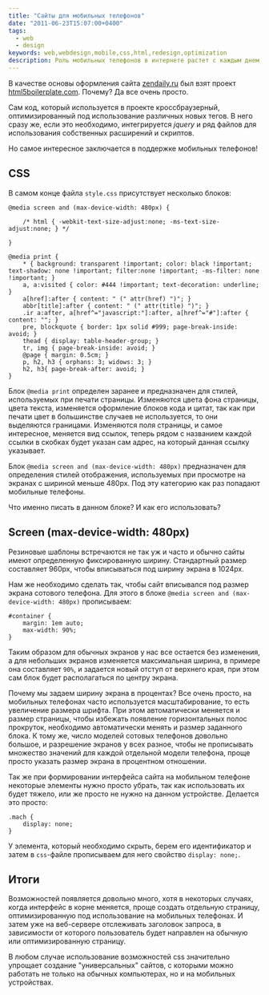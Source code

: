 ```yaml
---
title: "Сайты для мобильных телефонов"
date: "2011-06-23T15:07:00+0400"
tags:
  - web
  - design
keywords: web,webdesign,mobile,css,html,redesign,optimization
description: Роль мобильных телефонов в интернете растет с каждым днем, и уже сейчас необходимо оптимизировать интерфейс своего сайта для просмотра на экранах с небольшим разрешением. На помощь приходит css.
---
```

В качестве основы оформления сайта [zendaily.ru][1] был взят проект [html5boilerplate.com][2].  Почему? Да все очень просто. 

Сам код, который используется в проекте кроссбраузерный, оптимизированный под использование различных новых тегов. В него сразу же, если это необходимо, интегрируется *jquery* и ряд файлов для использования собственных расширений и скриптов.

Но самое интересное заключается в поддержке мобильных телефонов!

## CSS

В самом конце файла `style.css` присутствует несколько блоков:

    @media screen and (max-device-width: 480px) {

        /* html { -webkit-text-size-adjust:none; -ms-text-size-adjust:none; } */

    }

    @media print {
        * { background: transparent !important; color: black !important; text-shadow: none !important; filter:none !important; -ms-filter: none !important; } 
        a, a:visited { color: #444 !important; text-decoration: underline; }
        a[href]:after { content: " (" attr(href) ")"; }
        abbr[title]:after { content: " (" attr(title) ")"; }
        .ir a:after, a[href^="javascript:"]:after, a[href^="#"]:after { content: ""; }  
        pre, blockquote { border: 1px solid #999; page-break-inside: avoid; }
        thead { display: table-header-group; }
        tr, img { page-break-inside: avoid; }
        @page { margin: 0.5cm; }
        p, h2, h3 { orphans: 3; widows: 3; }
        h2, h3{ page-break-after: avoid; }
    }

Блок `@media print` определен заранее и предназначен для стилей, используемых при печати страницы. Изменяются цвета фона страницы, цвета текста, изменяется оформление блоков кода и цитат, так как при печати цвет в большинстве случаев не используется, то они выделяются границами. Изменяются поля страницы, и самое интересное, меняется вид ссылок, теперь рядом с названием каждой ссылки в скобках будет указан сам адрес, на который данная ссылку указывает.

Блок `@media screen and (max-device-width: 480px)` предназначен для определения стилей отображения, используемых при просмотре на экранах с шириной меньше 480px. Под эту категорию как раз попадают мобильные телефоны.

Что именно писать в данном блоке? И как его использовать?

## Screen (max-device-width: 480px)

Резиновые шаблоны встречаются не так уж и часто и обычно сайты имеют определенную фиксированную ширину. Стандартный размер составляет 960px, чтобы вписываться под ширину экрана в 1024px.

Нам же необходимо сделать так, чтобы сайт вписывался под размер экрана сотового телефона.  Для этого в блоке `@media screen and (max-device-width: 480px)` прописываем:

    #container {
        margin: 1em auto;
        max-width: 90%;
    }

Таким образом для обычных экранов у нас все остается без изменения, а для небольших экранов изменяется максимальная ширина, в примере она составляет `90%`, и задается новый отступ от верхнего края, при этом сам блок будет располагаться по центру экрана.

Почему мы задаем ширину экрана в процентах? Все очень просто, на мобильных телефонах часто используется масштабирование, то есть увеличение размера шрифта. При этом автоматически меняется и размер страницы, чтобы избежать появление горизонтальных полос прокруток, необходимо автоматически менять и размер заданного блока. К тому же, число моделей сотовых телефонов довольно большое, и разрешение экранов у всех разное, чтобы не прописывать множество значений для каждой отдельной модели телефона, проще просто указать размер экрана в процентном отношении.

Так же при формировании интерфейса сайта на мобильном телефоне некоторые элементы нужно просто убрать, так как использовать их будет тяжело, или же просто не нужно на данном устройстве. Делается это просто:

    .mach {
        display: none;
    }

У элемента, который необходимо скрыть, берем его идентификатор и затем в `css`-файле прописываем для него свойство `display: none;`.

## Итоги

Возможностей появляется довольно много, хотя в некоторых случаях, когда интерфейс в корне меняется, проще создать отдельную страницу, оптимизированную под использование на мобильных телефонах. И затем уже на веб-сервере отслеживать заголовок запроса, в зависимости от которого пользователь будет направлен на обычную или оптимизированную страницу.

В любом случае использование возможностей css значительно упрощает создание "универсальных" сайтов, с которыми можно работать не только на обычных компьютерах, но и на мобильных устройствах.

[1]: http://zendaily.ru/ "Дзен каждый день"
[2]: http://html5boilerplate.com/ "HTML5 ★ BOILERPLATE"
